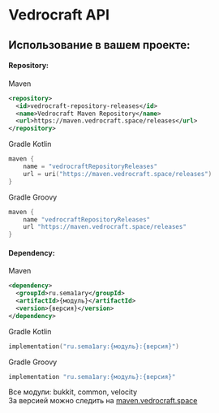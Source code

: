 # Vedrocraft API
## Использование в вашем проекте:
#### Repository:
Maven
```xml
<repository>
  <id>vedrocraft-repository-releases</id>
  <name>Vedrocraft Maven Repository</name>
  <url>https://maven.vedrocraft.space/releases</url>
</repository>
```
Gradle Kotlin
```kts
maven {
    name = "vedrocraftRepositoryReleases"
    url = uri("https://maven.vedrocraft.space/releases")
}
```
Gradle Groovy
```groovy
maven {
    name "vedrocraftRepositoryReleases"
    url "https://maven.vedrocraft.space/releases"
}
```

#### Dependency:
Maven
```xml
<dependency>
  <groupId>ru.sema1ary</groupId>
  <artifactId>{модуль}</artifactId>
  <version>{версия}</version>
</dependency>
```
Gradle Kotlin
```kts
implementation("ru.sema1ary:{модуль}:{версия}")
```
Gradle Groovy
```groovy
implementation "ru.sema1ary:{модуль}:{версия}"
```

Все модули: bukkit, common, velocity     
За версией можно следить на [maven.vedrocraft.space](https://maven.vedrocraft.space/)